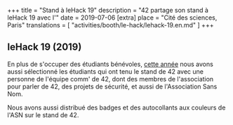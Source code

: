 +++
title = "Stand à leHack 19"
description = "42 partage son stand à leHack 19 avec l'"
date = 2019-07-06
[extra]
place = "Cité des sciences, Paris"
translations = [
    "activities/booth/le-hack/lehack-19.en.md"
]
+++

## leHack 19 (2019)

En plus de s'occuper des étudiants bénévoles, [cette
année](content/activities/volunteering/le_hack/lehack_19.fr.md) nous avons
aussi sélectionné les étudiants qui ont tenu le stand de 42 avec une personne
de l'équipe comm' de 42, dont des membres de l'association pour parler de 42,
des projets de sécurité, et aussi de l'Association Sans Nom.

Nous avons aussi distribué des badges et des autocollants aux couleurs de l'ASN
sur le stand de 42.
